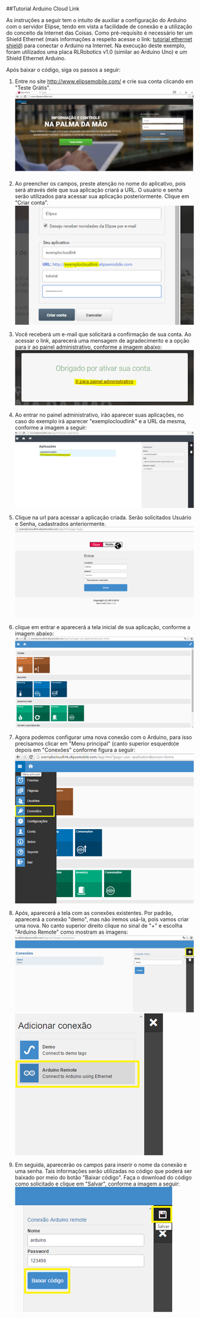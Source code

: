 ##Tutorial Arduino Cloud Link

As instruções a seguir tem o intuito de auxiliar a configuração do Arduino com o servidor Elipse, tendo em vista a facilidade de conexão e a utilização do conceito da Internet das Coisas. Como pré-requisito é necessário ter um Shield Ethernet (mais informações a respeito acesse o link: [tutorial ethernet shield](http://blog.filipeflop.com/arduino/tutorial-ethernet-shield-w5100.html)) para conectar o Arduino na Internet. Na execução deste exemplo, foram utilizados uma placa RLRobotics v1.0 (similar ao Arduino Uno) e um Shield Ethernet Arduino.

Após baixar o código, siga os passos a seguir: 


1. Entre no site http://www.elipsemobile.com/ e crie sua conta clicando em "Teste Grátis".
  ![Tutorial Elipse Mobile](Img/screen1.PNG)

2. Ao preencher os campos, preste atenção no nome do aplicativo, pois será através dele que sua 
aplicação criará a URL. O usuário e senha serão utilizados para acessar sua aplicação posteriormente. 
Clique em "Criar conta".
  ![Tutorial Elipse Mobile](Img/screen2.PNG)

3. Você receberá um e-mail que solicitará a confirmação de sua conta. Ao acessar o link, aparecerá uma mensagem de agradecimento e a opção para ir ao painel administrativo, conforme a imagem abaixo:
  ![Tutorial Elipse Mobile](Img/screen3.PNG)

4. Ao entrar no painel administrativo, irão aparecer suas aplicações, no caso do exemplo irá aparecer "exemplocloudlink" e a URL da mesma, conforme a imagem a seguir:
  ![Tutorial Elipse Mobile](Img/screen4.PNG)

5. Clique na url para acessar a aplicação criada. Serão solicitados Usuário e Senha, cadastrados anteriormente.
  ![Tutorial Elipse Mobile](Img/screen5.PNG)

6. clique em entrar e aparecerá a tela inicial de sua aplicação, conforme a imagem abaixo:
  ![Tutorial Elipse Mobile](Img/screen6.PNG)

7. Agora podemos configurar uma nova conexão com o Arduino, para isso precisamos clicar em "Menu principal" (canto superior esquerdo)e depois em "Conexões" conforme figura a seguir:
  ![Tutorial Elipse Mobile](Img/screen7.PNG)

8. Após, aparecerá a tela com as conexões existentes. Por padrão, aparecerá a conexão "demo", mas 
não iremos usá-la, pois vamos criar uma nova. No canto superior direito clique no sinal de "+" e
escolha "Arduino Remote" como mostram as imagens:
   ![Tutorial Elipse Mobile](Img/screen81.PNG)
   ![Tutorial Elipse Mobile](Img/screen82.PNG)

9. Em seguida, aparecerão os campos para inserir o nome da conexão e uma senha. Tais informações 
serão utilizadas no código que poderá ser baixado por meio do botão "Baixar código". 
Faça o download do código como solicitado e clique em "Salvar", conforme a imagem a seguir:
   ![Tutorial Elipse Mobile](Img/screen91.PNG)


